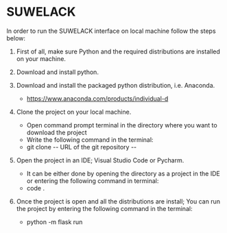# SUWELACK

In order to run the SUWELACK interface on local machine follow the steps below:
1. First of all, make sure Python and the required distributions are installed on your machine.

2. Download and install python.
3. Download and install the packaged python distribution, i.e. Anaconda.
    - https://www.anaconda.com/products/individual-d
4. Clone the project on your local machine.
    - Open command prompt terminal in the directory where you want to download the project
    - Write the following command in the terminal:
    - git clone -- URL of the git repository --

5. Open the project in an IDE; Visual Studio Code or Pycharm.
    - It can be either done by opening the directory as a project in the IDE or entering the following command in terminal:
    - code .

6. Once the project is open and all the distributions are install; You can run the project by entering the following command in the terminal:
    - python -m flask run

